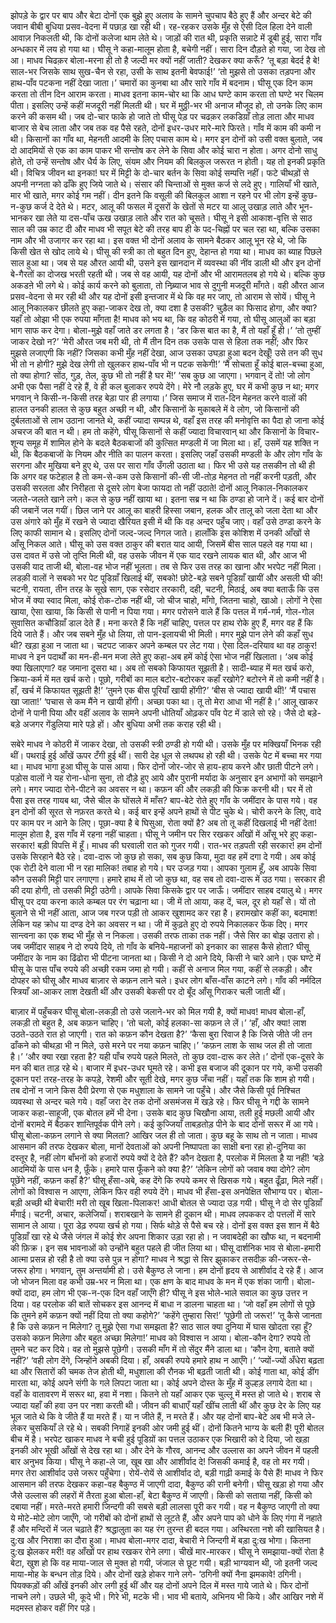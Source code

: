 झोपड़े के द्वार पर बाप और बेटा दोनों एक बुझे हुए अलाव के सामने चुपचाप बैठे हुए हैं और अन्दर बेटे की जवान बीबी बुधिया प्रसव-वेदना में पछाड़ खा रही थी। रह-रहकर उसके मुँह से ऐसी दिल हिला देने वाली आवाज़ निकलती थी, कि दोनों कलेजा थाम लेते थे। जाड़ों की रात थी, प्रकृति सन्नाटे में डूबी हुई, सारा गाँव अन्धकार में लय हो गया था।
घीसू ने कहा-मालूम होता है, बचेगी नहीं। सारा दिन दौड़ते हो गया, जा देख तो आ।
माधव चिढक़र बोला-मरना ही तो है जल्दी मर क्यों नहीं जाती? देखकर क्या करूँ?
‘तू बड़ा बेदर्द है बे! साल-भर जिसके साथ सुख-चैन से रहा, उसी के साथ इतनी बेवफाई!’
‘तो मुझसे तो उसका तड़पना और हाथ-पाँव पटकना नहीं देखा जाता।’
चमारों का कुनबा था और सारे गाँव में बदनाम। घीसू एक दिन काम करता तो तीन दिन आराम करता। माधव इतना काम-चोर था कि आध घण्टे काम करता तो घण्टे भर चिलम पीता। इसलिए उन्हें कहीं मजदूरी नहीं मिलती थी। घर में मुठ्ठी-भर भी अनाज मौजूद हो, तो उनके लिए काम करने की कसम थी। जब दो-चार फाके हो जाते तो घीसू पेड़ पर चढक़र लकडिय़ाँ तोड़ लाता और माधव बाजार से बेच लाता और जब तक वह पैसे रहते, दोनों इधर-उधर मारे-मारे फिरते। गाँव में काम की कमी न थी। किसानों का गाँव था, मेहनती आदमी के लिए पचास काम थे। मगर इन दोनों को उसी वक्त बुलाते, जब दो आदमियों से एक का काम पाकर भी सन्तोष कर लेने के सिवा और कोई चारा न होता। अगर दोनो साधु होते, तो उन्हें सन्तोष और धैर्य के लिए, संयम और नियम की बिलकुल जरूरत न होती। यह तो इनकी प्रकृति थी। विचित्र जीवन था इनका! घर में मिट्टी के दो-चार बर्तन के सिवा कोई सम्पत्ति नहीं। फटे चीथड़ों से अपनी नग्नता को ढाँके हुए जिये जाते थे। संसार की चिन्ताओं से मुक्त कर्ज से लदे हुए। गालियाँ भी खाते, मार भी खाते, मगर कोई गम नहीं। दीन इतने कि वसूली की बिलकुल आशा न रहने पर भी लोग इन्हें कुछ-न-कुछ कर्ज दे देते थे। मटर, आलू की फसल में दूसरों के खेतों से मटर या आलू उखाड़ लाते और भून-भानकर खा लेते या दस-पाँच ऊख उखाड़ लाते और रात को चूसते। घीसू ने इसी आकाश-वृत्ति से साठ साल की उम्र काट दी और माधव भी सपूत बेटे की तरह बाप ही के पद-चिह्नों पर चल रहा था, बल्कि उसका नाम और भी उजागर कर रहा था। इस वक्त भी दोनों अलाव के सामने बैठकर आलू भून रहे थे, जो कि किसी खेत से खोद लाये थे। घीसू की स्त्री का तो बहुत दिन हुए, देहान्त हो गया था। माधव का ब्याह पिछले साल हुआ था। जब से यह औरत आयी थी, उसने इस खानदान में व्यवस्था की नींव डाली थी और इन दोनों बे-गैरतों का दोजख भरती रहती थी। जब से वह आयी, यह दोनों और भी आरामतलब हो गये थे। बल्कि कुछ अकडऩे भी लगे थे। कोई कार्य करने को बुलाता, तो निब्र्याज भाव से दुगुनी मजदूरी माँगते। वही औरत आज प्रसव-वेदना से मर रही थी और यह दोनों इसी इन्तजार में थे कि वह मर जाए, तो आराम से सोयें।
घीसू ने आलू निकालकर छीलते हुए कहा-जाकर देख तो, क्या दशा है उसकी? चुड़ैल का फिसाद होगा, और क्या? यहाँ तो ओझा भी एक रुपया माँगता है!
माधव को भय था, कि वह कोठरी में गया, तो घीसू आलुओं का बड़ा भाग साफ कर देगा। बोला-मुझे वहाँ जाते डर लगता है।
‘डर किस बात का है, मैं तो यहाँ हूँ ही।’
‘तो तुम्हीं जाकर देखो न?’
‘मेरी औरत जब मरी थी, तो मैं तीन दिन तक उसके पास से हिला तक नहीं; और फिर मुझसे लजाएगी कि नहीं? जिसका कभी मुँह नहीं देखा, आज उसका उघड़ा हुआ बदन देखूँ! उसे तन की सुध भी तो न होगी? मुझे देख लेगी तो खुलकर हाथ-पाँव भी न पटक सकेगी!’
‘मैं सोचता हूँ कोई बाल-बच्चा हुआ, तो क्या होगा? सोंठ, गुड़, तेल, कुछ भी तो नहीं है घर में!’
‘सब कुछ आ जाएगा। भगवान् दें तो! जो लोग अभी एक पैसा नहीं दे रहे हैं, वे ही कल बुलाकर रुपये देंगे। मेरे नौ लड़के हुए, घर में कभी कुछ न था; मगर भगवान् ने किसी-न-किसी तरह बेड़ा पार ही लगाया।’
जिस समाज में रात-दिन मेहनत करने वालों की हालत उनकी हालत से कुछ बहुत अच्छी न थी, और किसानों के मुकाबले में वे लोग, जो किसानों की दुर्बलताओं से लाभ उठाना जानते थे, कहीं ज्यादा सम्पन्न थे, वहाँ इस तरह की मनोवृत्ति का पैदा हो जाना कोई अचरज की बात न थी। हम तो कहेंगे, घीसू किसानों से कहीं ज्यादा विचारवान् था और किसानों के विचार-शून्य समूह में शामिल होने के बदले बैठकबाजों की कुत्सित मण्डली में जा मिला था। हाँ, उसमें यह शक्ति न थी, कि बैठकबाजों के नियम और नीति का पालन करता। इसलिए जहाँ उसकी मण्डली के और लोग गाँव के सरगना और मुखिया बने हुए थे, उस पर सारा गाँव उँगली उठाता था। फिर भी उसे यह तसकीन तो थी ही कि अगर वह फटेहाल है तो कम-से-कम उसे किसानों की-सी जी-तोड़ मेहनत तो नहीं करनी पड़ती, और उसकी सरलता और निरीहता से दूसरे लोग बेजा फायदा तो नहीं उठाते! दोनों आलू निकाल-निकालकर जलते-जलते खाने लगे। कल से कुछ नहीं खाया था। इतना सब्र न था कि ठण्डा हो जाने दें। कई बार दोनों की जबानें जल गयीं। छिल जाने पर आलू का बाहरी हिस्सा जबान, हलक और तालू को जला देता था और उस अंगारे को मुँह में रखने से ज्यादा खैरियत इसी में थी कि वह अन्दर पहुँच जाए। वहाँ उसे ठण्डा करने के लिए काफी सामान थे। इसलिए दोनों जल्द-जल्द निगल जाते। हालाँकि इस कोशिश में उनकी आँखों से आँसू निकल आते।
घीसू को उस वक्त ठाकुर की बरात याद आयी, जिसमें बीस साल पहले वह गया था। उस दावत में उसे जो तृप्ति मिली थी, वह उसके जीवन में एक याद रखने लायक बात थी, और आज भी उसकी याद ताजी थी, बोला-वह भोज नहीं भूलता। तब से फिर उस तरह का खाना और भरपेट नहीं मिला। लडक़ी वालों ने सबको भर पेट पूडिय़ाँ खिलाई थीं, सबको! छोटे-बड़े सबने पूडिय़ाँ खायीं और असली घी की! चटनी, रायता, तीन तरह के सूखे साग, एक रसेदार तरकारी, दही, चटनी, मिठाई, अब क्या बताऊँ कि उस भोज में क्या स्वाद मिला, कोई रोक-टोक नहीं थी, जो चीज चाहो, माँगो, जितना चाहो, खाओ। लोगों ने ऐसा खाया, ऐसा खाया, कि किसी से पानी न पिया गया। मगर परोसने वाले हैं कि पत्तल में गर्म-गर्म, गोल-गोल सुवासित कचौडिय़ाँ डाल देते हैं। मना करते हैं कि नहीं चाहिए, पत्तल पर हाथ रोके हुए हैं, मगर वह हैं कि दिये जाते हैं। और जब सबने मुँह धो लिया, तो पान-इलायची भी मिली। मगर मुझे पान लेने की कहाँ सुध थी? खड़ा हुआ न जाता था। चटपट जाकर अपने कम्बल पर लेट गया। ऐसा दिल-दरियाव था वह ठाकुर!
माधव ने इन पदार्थों का मन-ही-मन मजा लेते हुए कहा-अब हमें कोई ऐसा भोज नहीं खिलाता।
‘अब कोई क्या खिलाएगा? वह जमाना दूसरा था। अब तो सबको किफायत सूझती है। सादी-ब्याह में मत खर्च करो, क्रिया-कर्म में मत खर्च करो। पूछो, गरीबों का माल बटोर-बटोरकर कहाँ रखोगे? बटोरने में तो कमी नहीं है। हाँ, खर्च में किफायत सूझती है!’
‘तुमने एक बीस पूरियाँ खायी होंगी?’
‘बीस से ज्यादा खायी थीं!’
‘मैं पचास खा जाता!’
‘पचास से कम मैंने न खायी होंगी। अच्छा पका था। तू तो मेरा आधा भी नहीं है।’
आलू खाकर दोनों ने पानी पिया और वहीं अलाव के सामने अपनी धोतियाँ ओढ़कर पाँव पेट में डाले सो रहे। जैसे दो बड़े-बड़े अजगर गेंडुलिया मारे पड़े हों।
और बुधिया अभी तक कराह रही थी।


सबेरे माधव ने कोठरी में जाकर देखा, तो उसकी स्त्री ठण्डी हो गयी थी। उसके मुँह पर मक्खियाँ भिनक रही थीं। पथराई हुई आँखें ऊपर टँगी हुई थीं। सारी देह धूल से लथपथ हो रही थी। उसके पेट में बच्चा मर गया था।
माधव भागा हुआ घीसू के पास आया। फिर दोनों जोर-जोर से हाय-हाय करने और छाती पीटने लगे। पड़ोस वालों ने यह रोना-धोना सुना, तो दौड़े हुए आये और पुरानी मर्यादा के अनुसार इन अभागों को समझाने लगे।
मगर ज्यादा रोने-पीटने का अवसर न था। कफ़न की और लकड़ी की फिक्र करनी थी। घर में तो पैसा इस तरह गायब था, जैसे चील के घोंसले में माँस?
बाप-बेटे रोते हुए गाँव के जमींदार के पास गये। वह इन दोनों की सूरत से नफ़रत करते थे। कई बार इन्हें अपने हाथों से पीट चुके थे। चोरी करने के लिए, वादे पर काम पर न आने के लिए। पूछा-क्या है बे घिसुआ, रोता क्यों है? अब तो तू कहीं दिखलाई भी नहीं देता! मालूम होता है, इस गाँव में रहना नहीं चाहता।
घीसू ने जमीन पर सिर रखकर आँखों में आँसू भरे हुए कहा-सरकार! बड़ी विपत्ति में हूँ। माधव की घरवाली रात को गुजर गयी। रात-भर तड़पती रही सरकार! हम दोनों उसके सिरहाने बैठे रहे। दवा-दारू जो कुछ हो सका, सब कुछ किया, मुदा वह हमें दगा दे गयी। अब कोई एक रोटी देने वाला भी न रहा मालिक! तबाह हो गये। घर उजड़ गया। आपका गुलाम हूँ, अब आपके सिवा कौन उसकी मिट्टी पार लगाएगा। हमारे हाथ में तो जो कुछ था, वह सब तो दवा-दारू में उठ गया। सरकार ही की दया होगी, तो उसकी मिट्टी उठेगी। आपके सिवा किसके द्वार पर जाऊँ।
जमींदार साहब दयालु थे। मगर घीसू पर दया करना काले कम्बल पर रंग चढ़ाना था। जी में तो आया, कह दें, चल, दूर हो यहाँ से। यों तो बुलाने से भी नहीं आता, आज जब गरज पड़ी तो आकर खुशामद कर रहा है। हरामखोर कहीं का, बदमाश! लेकिन यह क्रोध या दण्ड देने का अवसर न था। जी में कुढ़ते हुए दो रुपये निकालकर फेंक दिए। मगर सान्त्वना का एक शब्द भी मुँह से न निकला। उसकी तरफ ताका तक नहीं। जैसे सिर का बोझ उतारा हो।
जब जमींदार साहब ने दो रुपये दिये, तो गाँव के बनिये-महाजनों को इनकार का साहस कैसे होता? घीसू जमींदार के नाम का ढिंढोरा भी पीटना जानता था। किसी ने दो आने दिये, किसी ने चारे आने। एक घण्टे में घीसू के पास पाँच रुपये की अच्छी रकम जमा हो गयी। कहीं से अनाज मिल गया, कहीं से लकड़ी। और दोपहर को घीसू और माधव बाज़ार से कफ़न लाने चले। इधर लोग बाँस-वाँस काटने लगे।
गाँव की नर्मदिल स्त्रियाँ आ-आकर लाश देखती थीं और उसकी बेकसी पर दो बूँद आँसू गिराकर चली जाती थीं।


बाज़ार में पहुँचकर घीसू बोला-लकड़ी तो उसे जलाने-भर को मिल गयी है, क्यों माधव!
माधव बोला-हाँ, लकड़ी तो बहुत है, अब कफ़न चाहिए।
‘तो चलो, कोई हलका-सा कफ़न ले लें।’
‘हाँ, और क्या! लाश उठते-उठते रात हो जाएगी। रात को कफ़न कौन देखता है?’
‘कैसा बुरा रिवाज है कि जिसे जीते जी तन ढाँकने को चीथड़ा भी न मिले, उसे मरने पर नया कफ़न चाहिए।’
‘कफ़न लाश के साथ जल ही तो जाता है।’
‘और क्या रखा रहता है? यही पाँच रुपये पहले मिलते, तो कुछ दवा-दारू कर लेते।’
दोनों एक-दूसरे के मन की बात ताड़ रहे थे। बाजार में इधर-उधर घूमते रहे। कभी इस बजाज की दूकान पर गये, कभी उसकी दूकान पर! तरह-तरह के कपड़े, रेशमी और सूती देखे, मगर कुछ जँचा नहीं। यहाँ तक कि शाम हो गयी। तब दोनों न जाने किस दैवी प्रेरणा से एक मधुशाला के सामने जा पहुँचे। और जैसे किसी पूर्व निश्चित व्यवस्था से अन्दर चले गये। वहाँ जरा देर तक दोनों असमंजस में खड़े रहे। फिर घीसू ने गद्दी के सामने जाकर कहा-साहूजी, एक बोतल हमें भी देना।
उसके बाद कुछ चिखौना आया, तली हुई मछली आयी और दोनों बरामदे में बैठकर शान्तिपूर्वक पीने लगे।
कई कुज्जियाँ ताबड़तोड़ पीने के बाद दोनों सरूर में आ गये।
घीसू बोला-कफ़न लगाने से क्या मिलता? आखिर जल ही तो जाता। कुछ बहू के साथ तो न जाता।
माधव आसमान की तरफ देखकर बोला, मानों देवताओं को अपनी निष्पापता का साक्षी बना रहा हो-दुनिया का दस्तूर है, नहीं लोग बाँभनों को हजारों रुपये क्यों दे देते हैं? कौन देखता है, परलोक में मिलता है या नहीं!
‘बड़े आदमियों के पास धन है, फ़ूँके। हमारे पास फूँकने को क्या है?’
‘लेकिन लोगों को जवाब क्या दोगे? लोग पूछेंगे नहीं, कफ़न कहाँ है?’
घीसू हँसा-अबे, कह देंगे कि रुपये कमर से खिसक गये। बहुत ढूँढ़ा, मिले नहीं। लोगों को विश्वास न आएगा, लेकिन फिर वही रुपये देंगे।
माधव भी हँसा-इस अनपेक्षित सौभाग्य पर। बोला-बड़ी अच्छी थी बेचारी! मरी तो खूब खिला-पिलाकर!
आधी बोतल से ज्यादा उड़ गयी। घीसू ने दो सेर पूडिय़ाँ मँगाई। चटनी, अचार, कलेजियाँ। शराबखाने के सामने ही दूकान थी। माधव लपककर दो पत्तलों में सारे सामान ले आया। पूरा डेढ़ रुपया खर्च हो गया। सिर्फ थोड़े से पैसे बच रहे।
दोनों इस वक्त इस शान में बैठे पूडिय़ाँ खा रहे थे जैसे जंगल में कोई शेर अपना शिकार उड़ा रहा हो। न जवाबदेही का खौफ था, न बदनामी की फ़िक्र। इन सब भावनाओं को उन्होंने बहुत पहले ही जीत लिया था।
घीसू दार्शनिक भाव से बोला-हमारी आत्मा प्रसन्न हो रही है तो क्या उसे पुन्न न होगा?
माधव ने श्रद्धा से सिर झुकाकर तसदीक़ की-जरूर-से-जरूर होगा। भगवान्, तुम अन्तर्यामी हो। उसे बैकुण्ठ ले जाना। हम दोनों हृदय से आशीर्वाद दे रहे हैं। आज जो भोजन मिला वह कभी उम्र-भर न मिला था।
एक क्षण के बाद माधव के मन में एक शंका जागी। बोला-क्यों दादा, हम लोग भी एक-न-एक दिन वहाँ जाएँगे ही?
घीसू ने इस भोले-भाले सवाल का कुछ उत्तर न दिया। वह परलोक की बातें सोचकर इस आनन्द में बाधा न डालना चाहता था।
‘जो वहाँ हम लोगों से पूछे कि तुमने हमें कफ़न क्यों नहीं दिया तो क्या कहोगे?’
‘कहेंगे तुम्हारा सिर!’
‘पूछेगी तो जरूर!’
‘तू कैसे जानता है कि उसे कफ़न न मिलेगा? तू मुझे ऐसा गधा समझता है? साठ साल क्या दुनिया में घास खोदता रहा हूँ? उसको कफ़न मिलेगा और बहुत अच्छा मिलेगा!’
माधव को विश्वास न आया। बोला-कौन देगा? रुपये तो तुमने चट कर दिये। वह तो मुझसे पूछेगी। उसकी माँग में तो सेंदुर मैंने डाला था।
‘कौन देगा, बताते क्यों नहीं?’
‘वही लोग देंगे, जिन्होंने अबकी दिया। हाँ, अबकी रुपये हमारे हाथ न आएँगे।’
‘ज्यों-ज्यों अँधेरा बढ़ता था और सितारों की चमक तेज होती थी, मधुशाला की रौनक भी बढ़ती जाती थी। कोई गाता था, कोई डींग मारता था, कोई अपने संगी के गले लिपटा जाता था। कोई अपने दोस्त के मुँह में कुल्हड़ लगाये देता था।
वहाँ के वातावरण में सरूर था, हवा में नशा। कितने तो यहाँ आकर एक चुल्लू में मस्त हो जाते थे। शराब से ज्यादा यहाँ की हवा उन पर नशा करती थी। जीवन की बाधाएँ यहाँ खींच लाती थीं और कुछ देर के लिए यह भूल जाते थे कि वे जीते हैं या मरते हैं। या न जीते हैं, न मरते हैं।
और यह दोनों बाप-बेटे अब भी मजे ले-लेकर चुसकियाँ ले रहे थे। सबकी निगाहें इनकी ओर जमी हुई थीं। दोनों कितने भाग्य के बली हैं! पूरी बोतल बीच में है।
भरपेट खाकर माधव ने बची हुई पूडिय़ों का पत्तल उठाकर एक भिखारी को दे दिया, जो खड़ा इनकी ओर भूखी आँखों से देख रहा था। और देने के गौरव, आनन्द और उल्लास का अपने जीवन में पहली बार अनुभव किया।
घीसू ने कहा-ले जा, खूब खा और आशीर्वाद दे! जिसकी कमाई है, वह तो मर गयी। मगर तेरा आशीर्वाद उसे जरूर पहुँचेगा। रोयें-रोयें से आशीर्वाद दो, बड़ी गाढ़ी कमाई के पैसे हैं!
माधव ने फिर आसमान की तरफ देखकर कहा-वह बैकुण्ठ में जाएगी दादा, बैकुण्ठ की रानी बनेगी।
घीसू खड़ा हो गया और जैसे उल्लास की लहरों में तैरता हुआ बोला-हाँ, बेटा बैकुण्ठ में जाएगी। किसी को सताया नहीं, किसी को दबाया नहीं। मरते-मरते हमारी जिन्दगी की सबसे बड़ी लालसा पूरी कर गयी। वह न बैकुण्ठ जाएगी तो क्या ये मोटे-मोटे लोग जाएँगे, जो गरीबों को दोनों हाथों से लूटते हैं, और अपने पाप को धोने के लिए गंगा में नहाते हैं और मन्दिरों में जल चढ़ाते हैं?
श्रद्धालुता का यह रंग तुरन्त ही बदल गया। अस्थिरता नशे की खासियत है। दु:ख और निराशा का दौरा हुआ।
माधव बोला-मगर दादा, बेचारी ने जिन्दगी में बड़ा दु:ख भोगा। कितना दु:ख झेलकर मरी!
वह आँखों पर हाथ रखकर रोने लगा। चीखें मार-मारकर।
घीसू ने समझाया-क्यों रोता है बेटा, खुश हो कि वह माया-जाल से मुक्त हो गयी, जंजाल से छूट गयी। बड़ी भाग्यवान थी, जो इतनी जल्द माया-मोह के बन्धन तोड़ दिये।
और दोनों खड़े होकर गाने लगे-
‘ठगिनी क्यों नैना झमकावे! ठगिनी।
पियक्कड़ों की आँखें इनकी ओर लगी हुई थीं और यह दोनों अपने दिल में मस्त गाये जाते थे।
फिर दोनों नाचने लगे। उछले भी, कूदे भी। गिरे भी, मटके भी। भाव भी बताये, अभिनय भी
किये। और आखिर नशे में मदमस्त होकर वहीं गिर पड़े।
